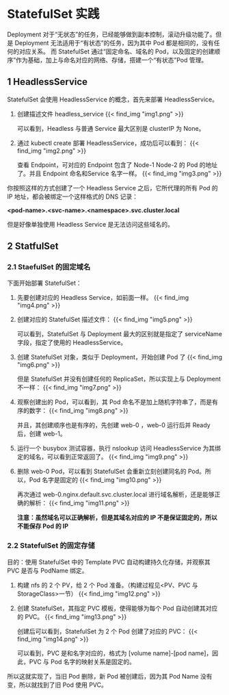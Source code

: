 # StatefulSet 实践


Deployment 对于“无状态”的任务，已经能够做到副本控制，滚动升级功能了。但是 Deployment 无法适用于“有状态”的任务，因为其中 Pod 都是相同的，没有任何的对应关系。
而 StatefulSet 通过“固定命名、域名的 Pod，以及固定的创建顺序”作为基础，加上与命名对应的网络、存储，搭建一个“有状态”Pod 管理。

## 1 HeadlessService
StatefulSet 会使用 HeadlessService 的概念，首先来部署 HeadlessService。

1. 创建描述文件 headless_service
    {{< find_img "img1.png"  >}}

   可以看到，Headless 与普通 Service 最大区别是 clusterIP 为 None。
2. 通过 kubectl create 部署 HeadlessService，成功后可以看到：
    {{< find_img "img2.png"  >}}

   查看 Endpoint，可对应的 Endpoint 包含了 Node-1 Node-2 的 Pod 的地址了。并且 Endpoint 命名和Service 名字一样。
    {{< find_img "img3.png"  >}}

你按照这样的方式创建了一个 Headless Service 之后，它所代理的所有 Pod 的 IP 地址，都会被绑定一个这样格式的 DNS 记录：

  **\<pod-name>.\<svc-name>.\<namespace>.svc.cluster.local**

但是好像单独使用 Headless Service 是无法访问这些域名的。

## 2 StatfulSet

### 2.1 StaefulSet 的固定域名
下面开始部署 StatefulSet：

1. 先要创建对应的 Headless Service，如前面一样。
    {{< find_img "img4.png"  >}}
2. 创建对应的 StatefulSet 描述文件：
    {{< find_img "img5.png"  >}}
   
   可以看到，StatefulSet 与 Deployment 最大的区别就是指定了 serviceName 字段，指定了使用的 HeadlessService。
3. 创建 StatefulSet 对象，类似于 Deployment，开始创建 Pod 了
    {{< find_img "img6.png"  >}}

   但是 StatefulSet 并没有创建任何的 ReplicaSet，所以实现上与 Deployment 不一样：
    {{< find_img "img7.png"  >}}
4. 观察创建出的 Pod，可以看到，其 Pod 命名不是加上随机字符串了，而是有序的数字：
    {{< find_img "img8.png"  >}}
   
   并且，其创建顺序也是有序的，先创建 web-0 ，web-0 运行后并 Ready 后，创建 web-1。
5. 运行一个 busybox 测试容器，执行 nslookup 访问 HeadlessService 为其绑定的域名，可以看到正常返回了。
    {{< find_img "img9.png"  >}}
6. 删除 web-0 Pod，可以看到 StatefulSet 会重新立刻创建同名的 Pod。所以，Pod 名字是固定的
    {{< find_img "img10.png"  >}}

   再次通过 web-0.nginx.default.svc.cluster.local 进行域名解析，还是能够正确的解析：
   {{< find_img "img11.png"  >}}

   **注意：虽然域名可以正确解析，但是其域名对应的 IP 不是保证固定的，所以不能保存 Pod 的 IP**

### 2.2 StatefulSet 的固定存储
目的：使用 StatefulSet 中的 Template PVC 自动构建持久化存储，并观察其 PVC 是否与 PodName 绑定。

1. 构建 nfs 的 2 个 PV，给 2 个 Pod 准备。（构建过程见\<PV、PVC 与 StorageClass>一节）
    {{< find_img "img12.png"  >}}
2. 创建 StatefulSet，其指定 PVC 模板，使得能够为每个 Pod 自动创建其对应的 PVC。
    {{< find_img "img13.png"  >}}
   
   创建后可以看到，StatefulSet 为 2 个 Pod 创建了对应的 PVC：
    {{< find_img "img14.png"  >}}
   
   可以看到，PVC 是和名字对应的，格式为 [volume name]-[pod name]，因此，PVC 与 Pod 名字的映射关系是固定的。

所以这就实现了，当旧 Pod 删除，新 Pod 被创建后，因为其 Pod Name 没有变，所以就找到了旧 Pod 使用 PVC。


